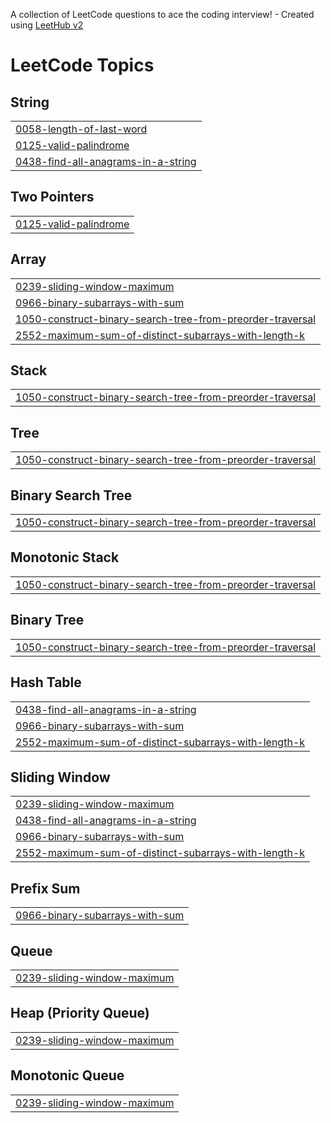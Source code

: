 A collection of LeetCode questions to ace the coding interview! - Created using [LeetHub v2](https://github.com/arunbhardwaj/LeetHub-2.0)
<!---LeetCode Topics Start-->
# LeetCode Topics
## String
|  |
| ------- |
| [0058-length-of-last-word](https://github.com/anupvernekar31/Leetcode-DSA/tree/master/0058-length-of-last-word) |
| [0125-valid-palindrome](https://github.com/anupvernekar31/Leetcode-DSA/tree/master/0125-valid-palindrome) |
| [0438-find-all-anagrams-in-a-string](https://github.com/anupvernekar31/Leetcode-DSA/tree/master/0438-find-all-anagrams-in-a-string) |
## Two Pointers
|  |
| ------- |
| [0125-valid-palindrome](https://github.com/anupvernekar31/Leetcode-DSA/tree/master/0125-valid-palindrome) |
## Array
|  |
| ------- |
| [0239-sliding-window-maximum](https://github.com/anupvernekar31/Leetcode-DSA/tree/master/0239-sliding-window-maximum) |
| [0966-binary-subarrays-with-sum](https://github.com/anupvernekar31/Leetcode-DSA/tree/master/0966-binary-subarrays-with-sum) |
| [1050-construct-binary-search-tree-from-preorder-traversal](https://github.com/anupvernekar31/Leetcode-DSA/tree/master/1050-construct-binary-search-tree-from-preorder-traversal) |
| [2552-maximum-sum-of-distinct-subarrays-with-length-k](https://github.com/anupvernekar31/Leetcode-DSA/tree/master/2552-maximum-sum-of-distinct-subarrays-with-length-k) |
## Stack
|  |
| ------- |
| [1050-construct-binary-search-tree-from-preorder-traversal](https://github.com/anupvernekar31/Leetcode-DSA/tree/master/1050-construct-binary-search-tree-from-preorder-traversal) |
## Tree
|  |
| ------- |
| [1050-construct-binary-search-tree-from-preorder-traversal](https://github.com/anupvernekar31/Leetcode-DSA/tree/master/1050-construct-binary-search-tree-from-preorder-traversal) |
## Binary Search Tree
|  |
| ------- |
| [1050-construct-binary-search-tree-from-preorder-traversal](https://github.com/anupvernekar31/Leetcode-DSA/tree/master/1050-construct-binary-search-tree-from-preorder-traversal) |
## Monotonic Stack
|  |
| ------- |
| [1050-construct-binary-search-tree-from-preorder-traversal](https://github.com/anupvernekar31/Leetcode-DSA/tree/master/1050-construct-binary-search-tree-from-preorder-traversal) |
## Binary Tree
|  |
| ------- |
| [1050-construct-binary-search-tree-from-preorder-traversal](https://github.com/anupvernekar31/Leetcode-DSA/tree/master/1050-construct-binary-search-tree-from-preorder-traversal) |
## Hash Table
|  |
| ------- |
| [0438-find-all-anagrams-in-a-string](https://github.com/anupvernekar31/Leetcode-DSA/tree/master/0438-find-all-anagrams-in-a-string) |
| [0966-binary-subarrays-with-sum](https://github.com/anupvernekar31/Leetcode-DSA/tree/master/0966-binary-subarrays-with-sum) |
| [2552-maximum-sum-of-distinct-subarrays-with-length-k](https://github.com/anupvernekar31/Leetcode-DSA/tree/master/2552-maximum-sum-of-distinct-subarrays-with-length-k) |
## Sliding Window
|  |
| ------- |
| [0239-sliding-window-maximum](https://github.com/anupvernekar31/Leetcode-DSA/tree/master/0239-sliding-window-maximum) |
| [0438-find-all-anagrams-in-a-string](https://github.com/anupvernekar31/Leetcode-DSA/tree/master/0438-find-all-anagrams-in-a-string) |
| [0966-binary-subarrays-with-sum](https://github.com/anupvernekar31/Leetcode-DSA/tree/master/0966-binary-subarrays-with-sum) |
| [2552-maximum-sum-of-distinct-subarrays-with-length-k](https://github.com/anupvernekar31/Leetcode-DSA/tree/master/2552-maximum-sum-of-distinct-subarrays-with-length-k) |
## Prefix Sum
|  |
| ------- |
| [0966-binary-subarrays-with-sum](https://github.com/anupvernekar31/Leetcode-DSA/tree/master/0966-binary-subarrays-with-sum) |
## Queue
|  |
| ------- |
| [0239-sliding-window-maximum](https://github.com/anupvernekar31/Leetcode-DSA/tree/master/0239-sliding-window-maximum) |
## Heap (Priority Queue)
|  |
| ------- |
| [0239-sliding-window-maximum](https://github.com/anupvernekar31/Leetcode-DSA/tree/master/0239-sliding-window-maximum) |
## Monotonic Queue
|  |
| ------- |
| [0239-sliding-window-maximum](https://github.com/anupvernekar31/Leetcode-DSA/tree/master/0239-sliding-window-maximum) |
<!---LeetCode Topics End-->